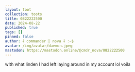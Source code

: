 ```yaml
---
layout: toot
collection: toots
title: 0822222500
date: 2024-08-22
published: true
tags: []
pinned: false
author: ⸸ commander ░ nova ⸸ :~$
avatar: /img/avatar/daemon.jpeg
mastodon: https://mastodon.online/@cmdr_nova/0822222500
---
```


with what linden I had left laying around in my account lol voila
